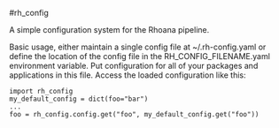#rh_config

A simple configuration system for the Rhoana pipeline.

Basic usage, either maintain a single config file at ~/.rh-config.yaml or
define the location of the config file in the RH_CONFIG_FILENAME.yaml
environment variable. Put configuration for all of your packages and
applications in this file. Access the loaded configuration like this:

    import rh_config    
    my_default_config = dict(foo="bar")
    ...
    foo = rh_config.config.get("foo", my_default_config.get("foo"))
